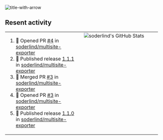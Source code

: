 
![title-with-arrow](https://github.com/soderlind/soderlind/assets/1649452/0f685042-97c3-46ba-b290-804d07f05370)



## Resent activity

<table width="100%" border="0"><tr><td width="49%">

<!--START_SECTION:activity-->
1. 💪 Opened PR [#4](https://github.com/soderlind/multisite-exporter/pull/4) in [soderlind/multisite-exporter](https://github.com/soderlind/multisite-exporter)
2. 🚀 Published release [1.1.1](https://github.com/soderlind/multisite-exporter/releases/tag/1.1.1) in [soderlind/multisite-exporter](https://github.com/soderlind/multisite-exporter)
3. 🎉 Merged PR [#3](https://github.com/soderlind/multisite-exporter/pull/3) in [soderlind/multisite-exporter](https://github.com/soderlind/multisite-exporter)
4. 💪 Opened PR [#3](https://github.com/soderlind/multisite-exporter/pull/3) in [soderlind/multisite-exporter](https://github.com/soderlind/multisite-exporter)
5. 🚀 Published release [1.1.0](https://github.com/soderlind/multisite-exporter/releases/tag/1.1.0) in [soderlind/multisite-exporter](https://github.com/soderlind/multisite-exporter)
<!--END_SECTION:activity-->
  </td>
<td width="49%" valign="top">
     <img  alt="soderlind's GitHub Stats" src="https://awesome-github-stats.azurewebsites.net/user-stats/soderlind?cardType=octocat&theme=github&preferLogin=false&Title=FFFFFF&Border=FFFFFF" />
</td></tr></table>


<!-- ![](./profile-3d-contrib/profile-green-animate.svg) -->


